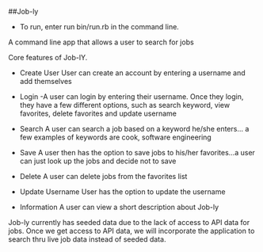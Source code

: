 ##Job-ly

* To run, enter run bin/run.rb in the command line.

A command line app that allows a user to search for jobs

Core features of Job-lY.

* Create User
User can create an account by entering a username and add themselves

* Login
-A user can login by entering their username. Once they login, they have a few different options, such as search keyword, view favorites, delete favorites and update username

* Search
A user can search a job based on a keyword he/she enters… a few examples of keywords are cook, software engineering

* Save
A user then has the option to save jobs to his/her favorites…a user can just look up the jobs and decide not to save

* Delete
A user can delete jobs from the favorites list

* Update Username
User has the option to update the username

* Information
A user can view a short description about Job-ly

Job-ly currently has seeded data due to the lack of access to API data for jobs. Once we get access to API data, we will incorporate the application to search thru live job data instead of seeded data. 
